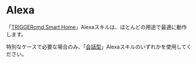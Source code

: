# Alexa

「[TRIGGERcmd Smart Home](./SmartHomeAlexa.md)」Alexaスキルは、ほとんどの用途で最適に動作します。

特別なケースで必要な場合のみ、「[会話型](./ConversationalAlexa.md)」Alexaスキルのいずれかを使用してください。

